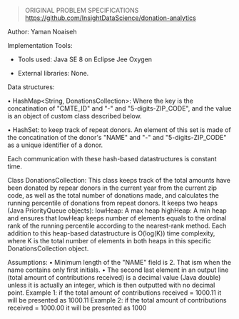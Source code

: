 > 
> ORIGINAL PROBLEM SPECIFICATIONS
> https://github.com/InsightDataScience/donation-analytics
>


Author: Yaman Noaiseh


Implementation Tools:
- Tools used: Java SE 8 on Eclipse Jee Oxygen

- External libraries: None.

Data structures:

•	HashMap<String, DonationsCollection>: Where the key is the concatination of "CMTE_ID" and "-" and "5-digits-ZIP_CODE", and the value is an object of custom class described below.

•	HashSet<String>: to keep track of repeat donors. An element of this set is made of the concatination of the donor's "NAME" and "-" and "5-digits-ZIP_CODE" as a unique identifier of a donor.

Each communication with these hash-based datastructures is constant time.

Class DonationsCollection:
This class keeps track of the total amounts have been donated by repear donors in the current year from the current zip code, as well as the total number of donations made, and calculates the running percentile of donations from repeat donors.
It keeps two heaps (Java PriorityQueue objects):
lowHeap: A max heap
highHeap: A min heap
and ensures that lowHeap keeps number of elements equals to the ordinal rank of the running percentile according to the nearest-rank method.
Each addition to this heap-based datastructure is O(log(K)) time complexity, where K is the total number of elements in both heaps in this specific DonationsCollection object.

Assumptions:
•	Minimum length of the "NAME" field is 2. That ism when the name contains only first initials.
•	The second last element in an output line (total amount of contributions received) is a decimal value (Java double) unless it is actually an integer, which is then outputted with no decimal point.
Example 1: if the total amount of contributions received = 1000.11 it will be presented as 1000.11
Example 2: if the total amount of contributions received = 1000.00 it will be presented as 1000
